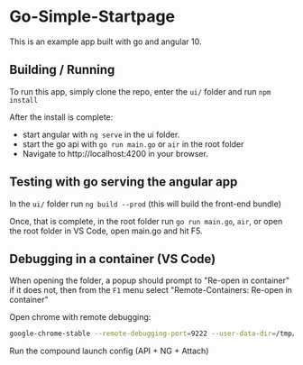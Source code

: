 # Go-Simple-Startpage

This is an example app built with go and angular 10.

## Building / Running 

To run this app, simply clone the repo, enter the `ui/` folder and run `npm install`

After the install is complete:
 - start angular with `ng serve` in the ui folder.
 - start the go api with `go run main.go` or `air` in the root folder
- Navigate to http://localhost:4200 in your browser.

## Testing with go serving the angular app

In the `ui/` folder run `ng build --prod` (this will build the front-end bundle)

Once, that is complete, in the root folder run `go run main.go`, `air`, or open the root folder in VS Code, open main.go and hit F5.


## Debugging in a container (VS Code)

When opening the folder, a popup should prompt to "Re-open in container" if it does not, then from the `F1` menu select "Remote-Containers: Re-open in container"

Open chrome with remote debugging:

```bash
google-chrome-stable --remote-debugging-port=9222 --user-data-dir=/tmp/remote-profile
```

Run the compound launch config (API + NG + Attach)